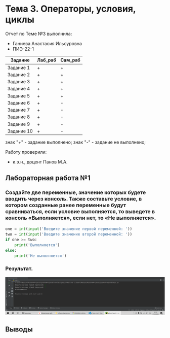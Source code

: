 # Тема 3. Операторы, условия, циклы
Отчет по Теме №3 выполнила:
- Ганиева Анастасия Ильсуровна
- ПИЭ-22-1

| Задание | Лаб_раб | Сам_раб |
| ------ | ------ | ------ |
| Задание 1 | + | + |
| Задание 2 | + | + |
| Задание 3 | + | + |
| Задание 4 | + | + |
| Задание 5 | + | + |
| Задание 6 | + | - |
| Задание 7 | + | - |
| Задание 8 | + | - |
| Задание 9 | + | - |
| Задание 10 | + | - |

знак "+" - задание выполнено; знак "-" - задание не выполнено;

Работу проверили:
- к.э.н., доцент Панов М.А.

## Лабораторная работа №1
### Создайте две переменные, значение которых будете вводить через консоль. Также составьте условие, в котором созданные ранее переменные будут сравниваться, если условие выполняется, то выведете в консоль «Выполняется», если нет, то «Не выполняется».

```python
one = int(input('Введите значение первой переменной: '))
two = int(input('Введите значение второй переменной: '))
if one >= two:
    print('Выполняется')
else:
    print('Не выполняется')
```
### Результат.

![Меню](https://github.com/GanievaAnastasiia/Software_Engineering/blob/Тема_3/images3/1.png)

## Выводы